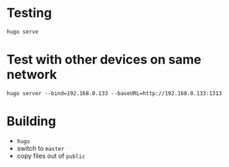 # Testing
`hugo serve`

# Test with other devices on same network
`hugo server --bind=192.168.0.133 --baseURL=http://192.168.0.133:1313`

# Building
* `hugo`
* switch to `master`
* copy files out of `public`